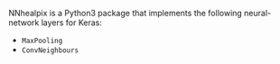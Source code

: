 NNhealpix is a Python3 package that implements the following
neural-network layers for Keras:

- `MaxPooling`
- `ConvNeighbours`


